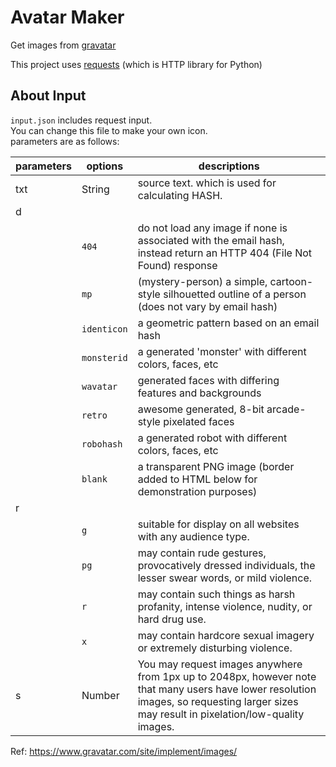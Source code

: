 # Avatar Maker
Get images from [gravatar](https://www.gravatar.com/)

This project uses [requests](https://github.com/kennethreitz/requests) (which is HTTP library for Python)

## About Input
`input.json` includes request input.  
You can change this file to make your own icon.  
parameters are as follows:

|parameters|options|descriptions|
|---|---|---|
|txt|String|source text. which is used for calculating HASH.|
|d|||
||`404`|do not load any image if none is associated with the email hash, instead return an HTTP 404 (File Not Found) response|
||`mp`|(mystery-person) a simple, cartoon-style silhouetted outline of a person (does not vary by email hash)|
||`identicon`|a geometric pattern based on an email hash|
||`monsterid`|a generated 'monster' with different colors, faces, etc|
||`wavatar`|generated faces with differing features and backgrounds|
||`retro`|awesome generated, 8-bit arcade-style pixelated faces|
||`robohash`|a generated robot with different colors, faces, etc|
||`blank`|a transparent PNG image (border added to HTML below for demonstration purposes)|
|r|||
||`g`|suitable for display on all websites with any audience type.|
||`pg`|may contain rude gestures, provocatively dressed individuals, the lesser swear words, or mild violence.|
||`r`|may contain such things as harsh profanity, intense violence, nudity, or hard drug use.|
||`x`|may contain hardcore sexual imagery or extremely disturbing violence.|
|s|Number|You may request images anywhere from 1px up to 2048px, however note that many users have lower resolution images, so requesting larger sizes may result in pixelation/low-quality images.|

Ref: https://www.gravatar.com/site/implement/images/